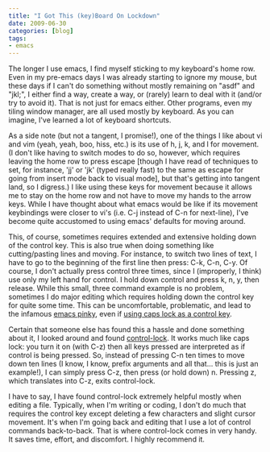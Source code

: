 ```yaml
---
title: "I Got This (key)Board On Lockdown"
date: 2009-06-30
categories: [blog]
tags:
- emacs
---
```

The longer I use emacs, I find myself sticking to my keyboard's home row. Even in my pre-emacs days I was already starting to ignore my mouse, but these days if I can't do something without mostly remaining on "asdf" and "jkl;", I either find a way, create a way, or (rarely) learn to deal with it (and/or try to avoid it). That is not just for emacs either. Other programs, even my tiling window manager, are all used mostly by keyboard. As you can imagine, I've learned a lot of keyboard shortcuts.
<!--more-->
As a side note (but not a tangent, I promise!), one of the things I like about vi and vim (yeah, yeah, boo, hiss, etc.) is its use of h, j, k, and l for movement. (I don't like having to switch modes to do so, however, which requires leaving the home row to press escape [though I have read of techniques to set, for instance, 'jj' or 'jk' (typed really fast) to the same as escape for going from insert mode back to visual mode], but that's getting into tangent land, so I digress.) I like using these keys for movement because it allows me to stay on the home row and not have to move my hands to the arrow keys. While I have thought about what emacs would be like if its movement keybindings were closer to vi's (i.e. C-j instead of C-n for next-line), I've become quite accustomed to using emacs' defaults for moving around.

This, of course, sometimes requires extended and extensive holding down of the control key. This is also true when doing something like cutting/pasting lines and moving. For instance, to switch two lines of text, I have to go to the beginning of the first line then press: C-k, C-n, C-y. Of course, I don't actually press control three times, since I (improperly, I think) use only my left hand for control. I hold down control and press k, n, y, then release. While this small, three command example is no problem, sometimes I do major editing which requires holding down the control key for quite some time. This can be uncomfortable, problematic, and lead to the infamous [emacs pinky](http://en.wikipedia.org/wiki/Emacs#Emacs_Pinky), even if [using caps lock as a control key](http://www.emacswiki.org/emacs/MovingTheCtrlKey).

Certain that someone else has found this a hassle and done something about it, I looked around and found [control-lock](http://www.emacswiki.org/emacs/ControlLock). It works much like caps lock: you turn it on (with C-z) then all keys pressed are interpreted as if control is being pressed. So, instead of pressing C-n ten times to move down ten lines (I know, I know, prefix arguments and all that... this is just an example!), I can simply press C-z, then press (or hold down) n. Pressing z, which translates into C-z, exits control-lock.

I have to say, I have found control-lock extremely helpful mostly when editing a file. Typically, when I'm writing or coding, I don't do much that requires the control key except deleting a few characters and slight cursor movement. It's when I'm going back and editing that I use a lot of control commands back-to-back. That is where control-lock comes in very handy. It saves time, effort, and discomfort. I highly recommend it.
